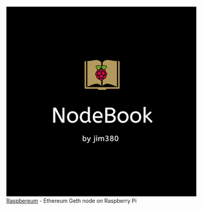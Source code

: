 ![NodeBook](pics/NodeBook.png)
<br>[Raspbereum](https://github.com/jim380/Raspbereum) - Ethereum Geth node on Raspberry Pi
